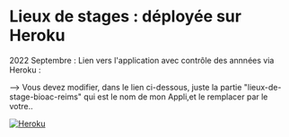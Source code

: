 # Lieux de stages : déployée sur Heroku

2022 Septembre : Lien vers l'application avec contrôle des annnées via Heroku :

--> Vous devez modifier, dans le lien ci-dessous, juste la partie "lieux-de-stage-bioac-reims" qui est le nom de
mon Appli,et le remplacer par le votre..

[![Heroku](https://heroku-badge.herokuapp.com/?app=heroku-badge)](https://lieux-de-stage-bioac-reims.herokuapp.com/)
